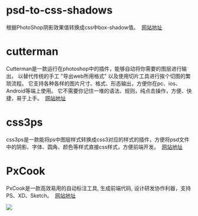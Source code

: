 # psd-to-css-shadows

根据PhotoShop阴影效果值转换成css中box-shadow值。  [网站地址](http://psd-to-css-shadows.com/)



# cutterman

Cutterman是一款运行在photoshop中的插件，能够自动将你需要的图层进行输出， 以替代传统的手工 "导出web所用格式" 以及使用切片工具进行挨个切图的繁琐流程。 它支持各种各样的图片尺寸、格式、形态输出，方便你在pc、ios、Android等端上使用。 它不需要你记住一堆的语法、规则，纯点击操作，方便、快捷，易于上手。  [网站地址](http://www.cutterman.cn/zh/cutterman)

# css3ps

css3ps是一款能将ps中图层样式转换成css3对应的样式的插件，方便将psd文件中的阴影、字体、圆角、颜色等样式直接css样式，方便前端开发。  [网站地址](http://css3ps.com/Download/)



# PxCook

PxCook是一款高效易用的自动标注工具, 生成前端代码, 设计研发协作利器，支持PS、XD、Sketch。  [网站地址](http://www.fancynode.com.cn/pxcook)

  
![](http://web-assets.fancynode.com.cn/web_v1/images/pxcook/features/code-css.png)

  


